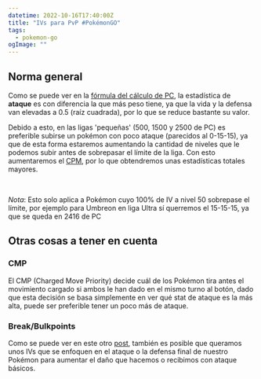 ```yaml
---
datetime: 2022-10-16T17:40:00Z
title: "IVs para PvP #PokémonGO"
tags:
  - pokemon-go
ogImage: ""
---
```


## Norma general
Como se puede ver en la [fórmula del cálculo de PC](/posts/pokemon-stat-mechanics.html#c%C3%A1lculo-del-pc-de-un-pok%C3%A9mon), la estadística de **ataque** es con diferencia la que más peso tiene, ya que la vida y la defensa van elevadas a 0.5 (raíz cuadrada), por lo que se reduce bastante su valor.

Debido a esto, en las ligas 'pequeñas' (500, 1500 y 2500 de PC) es preferible subirse un pokémon con poco ataque (parecidos al 0-15-15), ya que de esta forma estaremos aumentando la cantidad de niveles que le podemos subir antes de sobrepasar el límite de la liga. Con esto aumentaremos el [CPM](/posts/pokemon-stat-mechanics.html#c%C3%A1lculo-de-estad%C3%ADsticas-reales), por lo que obtendremos unas estadísticas totales mayores.

<br />

*Nota*: Esto solo aplica a Pokémon cuyo 100% de IV a nivel 50 sobrepase el límite, por ejemplo para Umbreon en liga Ultra sí querremos el 15-15-15, ya que se queda en 2416 de PC

## Otras cosas a tener en cuenta
### CMP
El CMP (Charged Move Priority) decide cuál de los Pokémon tira antes el movimiento cargado si ambos le han dado en el mismo turno al botón, dado que esta decisión se basa simplemente en ver qué stat de ataque es la más alta, puede ser preferible tener un poco más de ataque.


### Break/Bulkpoints
Como se puede ver en este otro [post](/posts/pokemon-damage-mechanics.html#breakpointsbulkpoints), también es posible que queramos unos IVs que se enfoquen en el ataque o la defensa final de nuestro Pokémon para aumentar el daño que hacemos o recibimos con ataque básicos.
